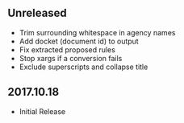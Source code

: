 ## Unreleased

- Trim surrounding whitespace in agency names
- Add docket (document id) to output
- Fix extracted proposed rules
- Stop xargs if a conversion fails
- Exclude superscripts and collapse title

## 2017.10.18

- Initial Release
